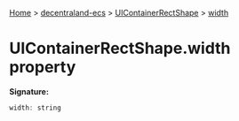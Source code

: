 [Home](./index) &gt; [decentraland-ecs](./decentraland-ecs.md) &gt; [UIContainerRectShape](./decentraland-ecs.uicontainerrectshape.md) &gt; [width](./decentraland-ecs.uicontainerrectshape.width.md)

# UIContainerRectShape.width property


**Signature:**
```javascript
width: string
```
